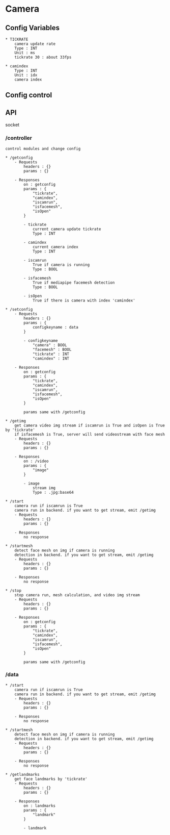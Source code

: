 # Camera  
## Config Variables
    * TICKRATE
        camera update rate
        Type : INT
        Unit : ms
        tickrate 30 : about 33fps

    * camindex
        Type : INT
        Unit : idx
        camera index

## Config control


## API
socket
### /controller
    control modules and change config

    * /getconfig
        - Requests
            headers : {}
            params : {}

        - Responses
            on : getconfig
            params : {
                "tickrate",
                "camindex",
                "iscamrun",
                "isfacemesh",
                "isOpen"
            }

            - tickrate
                current camera update tickrate
                Type : INT

            - camindex
                current camera index
                Type : INT
            
            - iscamrun
                True if camera is running 
                Type : BOOL
            
            - isfacemesh
                True if mediapipe facemesh detection
                Type : BOOL

            - isOpen
                True if there is camera with index 'camindex'
            
    * /setconfig
        - Requests
            headers : {}
            params : {
                configkeyname : data
            }

            - configkeyname
                "camera" : BOOL
                "facemesh" : BOOL
                "tickrate" : INT
                "camindex" : INT
        
        - Responses
            on : getconfig
            params : {
                "tickrate",
                "camindex",
                "iscamrun",
                "isfacemesh",
                "isOpen"
            }

            params same with /getconfig
    
    * /getimg
        get camera video img stream if iscamrun is True and isOpen is True by 'tickrate'
        if isfacemesh is True, server will send videostream with face mesh
        - Requests
            headers : {}
            params : {}
        
        - Responses
            on : /video
            params : {
                "image"
            }

            - image
                stream img
                Type : .jpg:base64

    * /start
        camera run if iscamrun is True
        camera run in backend. if you want to get stream, emit /getimg
        - Requests
            headers : {}
            params : {}
        
        - Responses
            no response
    
    * /startmesh
        detect face mesh on img if camera is running
        detection in backend. if you want to get stream, emit /getimg
        - Requests
            headers : {}
            params : {}
        
        - Responses
            no response
    
    * /stop
        stop camera run, mesh calculation, and video img stream
        - Requests
            headers : {}
            params : {}
        
        - Responses
            on : getconfig
            params : {
                "tickrate",
                "camindex",
                "iscamrun",
                "isfacemesh",
                "isOpen"
            }

            params same with /getconfig
    


### /data
    * /start
        camera run if iscamrun is True
        camera run in backend. if you want to get stream, emit /getimg
        - Requests
            headers : {}
            params : {}
        
        - Responses
            no response
    
    * /startmesh
        detect face mesh on img if camera is running
        detection in backend. if you want to get stream, emit /getimg
        - Requests
            headers : {}
            params : {}
        
        - Responses
            no response
    
    * /getlandmarks
        get face landmarks by 'tickrate'
        - Requests
            headers : {}
            params : {}
        
        - Responses
            on : landmarks
            params : {
                "landmark"
            }

            - landmark
                